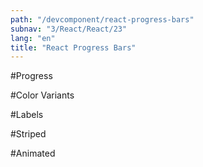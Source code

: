 ```yaml
---
path: "/devcomponent/react-progress-bars"
subnav: "3/React/React/23"
lang: "en"
title: "React Progress Bars"
---
```


#Progress

<reactprogess1></reactprogess1>

#Color Variants

<reactprogess2></reactprogess2>

#Labels

<reactprogess3></reactprogess3>

#Striped

<reactprogess4></reactprogess4>

#Animated

<reactprogess5></reactprogess5>